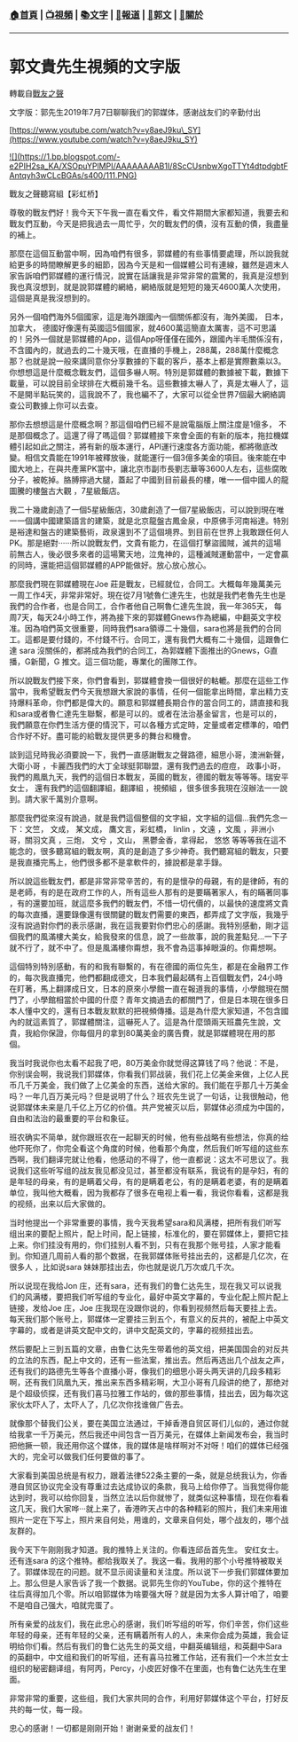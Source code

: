 ###  [:house:首頁](https://github.com/ourhimalayas/home) | [:tv:視頻](https://github.com/ourhimalayas/videos) | [:books:文字](https://github.com/ourhimalayas/txt) | [:newspaper:報道](https://github.com/ourhimalayas/news) | [:eagle:郭文](https://github.com/ourhimalayas/guomedia) | [:pray:關於](https://github.com/ourhimalayas/home/tree/master/about)
---
# 郭文貴先生視頻的文字版
轉載自[戰友之聲](http://littleantvoice.blogspot.com)

文字版：郭先生2019年7月7日聊聊我们的郭媒体，感谢战友们的辛勤付出


[https://www.youtube.com/watch?v=y8aeJ9ku\_SY](https://www.youtube.com/watch?v=y8aeJ9ku_SY)




[!\[\](https://1.bp.blogspot.com/-e2PIH2sa_KA/XSOpuYPlMPI/AAAAAAAAB1I/8ScCUsnbwXgoTTYt4dtpdgbtFAntqyh3wCLcBGAs/s400/111.PNG)](https://1.bp.blogspot.com/-e2PIH2sa_KA/XSOpuYPlMPI/AAAAAAAAB1I/8ScCUsnbwXgoTTYt4dtpdgbtFAntqyh3wCLcBGAs/s1600/111.PNG)


戰友之聲聽寫組【彩虹桥】


尊敬的戰友們好！我今天下午我一直在看文件，看文件期間大家都知道，我要去和戰友們互動，今天是把我過去一周忙乎，欠的戰友們的債，沒有互動的債，我盡量的補上。


那麼在這個互動當中啊，因為咱們有很多，郭媒體的有些事情要處理，所以說我就給更多的時間瞭解更多的細節，因為今天是和一個媒體公司有連線，雖然是週末人家告訴咱們郭媒體的運行情況，說實在話讓我是非常非常的震驚的，我真是沒想到我也真沒想到，就是說郭媒體的網絡，網絡版就是短短的幾天4600萬人次使用，這個是真是我沒想到的。


另外一個咱們海外5個國家，這是海外跟國內一個關係都沒有，海外美國， 日本， 加拿大， 德國好像還有英國這5個國家，就4600萬這簡直太厲害，這不可思議的！另外一個就是郭媒體的App，這個App呀僅僅在國外，跟國內半毛關係沒有，不含國內的，就過去的二十幾天哦，在直播的手機上，288萬，288萬什麼概念那？也就是說一般來講同意你分享數據的下載的客戶，基本上都是實際數乘以3。你想想這是什麼概念戰友們，這個多嚇人啊。特別是郭媒體的數據被下載，數據下載量，可以說目前全球排在大概前幾千名。這些數據太嚇人了，真是太嚇人了，這不是開半點玩笑的，這我說不了，我也編不了，大家可以從全世界7個最大網絡調查公司數據上你可以去查。


那你去想想這是什麼概念啊？那這個咱們已經不是說電腦版上關注度是1億多， 不是那個概念了。這還了得了嗎這個？郭媒體接下來會全面的有新的版本，拖拉機媒體引起如此之關注，將有新的版本運行，API運行速度各方面功能，都將徹底改變。相信文貴能在1991年被釋放後，就能運行一個3億多美金的項目。後來能在中國大地上，在與共產黨PK當中，讓北京市副市長劉志華等3600人左右，這些腐敗分子，被乾掉。胳膊擰過大腿，蓋起了中國到目前最長的樓，唯一一個中國人的龍圖騰的樓盤古大觀 ，7星級飯店。


我二十幾歲創造了一個5星級飯店，30歲創造了一個7星級飯店，可以說到現在唯一一個講中國建築語言的建築，就是北京龍盤古鳳金泉，中原佛手河南裕達。特別是裕達和盤古的建築藝術，政泉還到不了這個境界。到目前在世界上我敢跟任何人PK。那是絕對······所以說戰友們，文貴有能力，在這個打擊盜國賊，滅共的這場前無古人，後必很多來者的這場驚天地，泣鬼神的，這種滅賊運動當中，一定會贏的同時，還能把這個郭媒體的APP能做好。放心放心放心。


那麼我們現在郭媒體現在Joe 莊是戰友，已經就位，合同工。大概每年幾萬美元一周工作4天，非常非常好。現在從7月1號魯仁達先生，也就是我們老魯先生也是我們的合作者，也是合同工，合作者他自己啊魯仁達先生說，我一年365天， 每周7天，每天24小時工作，將為接下來的郭媒體Gnews作為總編，中翻英文字校准。因為咱們英文很重要，同時我們sara領導二十幾個，sara也將是我們的合同工。這都是要付錢的，不付錢不行。合同工，還有我們大概有二十幾個，這跟魯仁達 sara 沒關係的，都將成為我們的合同工，為郭媒體下面推出的Gnews，G直播，G新聞，G 推文。這三個功能，專業化的團隊工作。


所以說戰友們接下來，你們會看到，郭媒體會換一個很好的軲轆。那麼在這些工作當中，我希望戰友們今天我想跟大家說的事情，任何一個能拿出時間，拿出精力支持爆料革命，你們都是偉大的。願意和郭媒體長期合作的當合同工的，請直接和我和sara或者魯仁達先生聯繫，都是可以的。或者在法治基金留言，也是可以的，我們願意在你們生活方便的情況下，可以各種方式定時，定量或者定標準的，咱們合作好不好。盡可能的給戰友提供更多的舞台和機會。


談到這兒時我必須要說一下，我們一直感謝戰友之聲路德，細思小哥，澳洲新聲， 大衛小哥 ，卡麗西我們的大丁全球挺郭聯盟，還有我們過去的痘痘， 政事小哥，我們的鳳凰九天，我們的這個日本戰友，英國的戰友，德國的戰友等等等。瑞安平女士， 還有我們的這個翻譯組，翻譯組 ，視頻組 ，很多很多我現在沒辦法一一說到。請大家千萬別介意啊。


那麼我們從來沒有說過，就是我們這個整個的文字組，文字組的這個...我們先念一下：文竺， 文成， 某文成， 鷹文言，彩虹橋， linlin ，文遠 ，文風 ，非洲小哥，關羽文真 ，三炮， 文兮 ，文山， 黑鬱金香，拿得起， 悠悠 等等等我在這不能念的，很多聽寫組的戰友啊，真的是創造了多少神奇。我們聽寫組的戰友，只要是我直播完馬上，他們很多都不是拿軟件的，據說都是拿手錄。


所以說這些戰友們，都是非常非常辛苦的，有的是懷孕的母親，有的是律師，有的是老師，有的是在政府工作的人，所有這些人那有的是要瞞著家人，有的瞞著同事 ，有的還要加班，就這麼多我們的戰友們，不惜一切代價的，以最快的速度將文貴的每次直播，還要錄像還有很關鍵的戰友們需要的東西，都弄成了文字版，我幾乎沒有說過對你們的表示感謝，我在這我要對你們忠心的感謝。我特別感動，剛才這個我們的風滿樓大美女，給我發來的信息，說了一些故事，說的我差點兒...一下子就不行了，就不中了。但是風滿樓你甭想，我不會為這事掉眼淚的。你甭想啊。


這個特別特別感動，有的和我有聯繫的，有在德國的兩位先生，都是在金融界工作的，每次我直播完，他們都翻成德文，日本我們最起碼有上百個戰友們，24小時在盯著，馬上翻譯成日文，日本的原來小學館一直在報道我的事情，小學館現在關門了，小學館相當於中國的什麼？青年文摘過去的都關門了，但是日本現在很多日本人懂中文的，還有日本戰友默默的把視頻傳播。這是為什麼大家知道，不包含國內的就這素質了，郭媒體關注，這嚇死人了。這是為什麼頭兩天班農先生說，文貴，我給你保證，你每個月的拿到80萬美金的廣告費，就是郭媒體現在用的那個。


我当时我说你也太看不起我了吧，80万美金你就觉得这算钱了吗？他说：不是， 你别误会啊，我说我们郭媒体，你看我们郭战装，我们花上亿美金来做，上亿人民币几千万美金，我们做了上亿美金的东西，送给大家的。我们能在乎那几十万美金吗？一年几百万美元吗？但是说明了什么？班农先生说了一句话，让我很触动，他说郭媒体未来是几千亿上万亿的价值。共产党被灭以后，郭媒体必须成为中国的，自由和法治的最重要的平台和象征。


班农确实不简单，就你跟班农在一起聊天的时候，他有些战略有些想法，你真的给他吓死你了，你完全看这个角度的时候，他看那个角度，然后我们听写组的这些东西啊，我们翻译完就让他看，他感动的不得了，他一直都说：这太不可思议了。我说我们这些听写组的战友我见都没见过，甚至都没有联系，我说有的是孕妇，有的是年轻的母亲，有的是瞒着父母，有的是瞒着老公，有的是瞒着老婆，有的是瞒着单位，我叫他大概看，因为我都存了很多在电视上看一看，我说你看看，这都是我的视频，出来以后大家做的。


当时他提出一个非常重要的事情，我今天我希望sara和风满楼，把所有我们听写组出来的要配上照片，配上时间，配上链接，标准化的，要在郭媒体上，要把它挂上来。你们挂没有用的，你们挂别人看不到，只有在我那个账号挂，人家才能看到。你知道几周前人看的那个数据，在我郭媒体账号挂出去的，这都是几亿次，在很多人 ，比如说sara 妹妹那挂出去，你也就是说几万次或几千次。


所以说现在我给Jon 庄，还有sara，还有我们的鲁仁达先生，现在我又可以说我们的风满楼，要把我们听写组的专业化，最好中英文字幕的，专业化配上照片配上链接，发给Joe 庄，Joe 庄我现在没跟你说的，你看到视频然后每天要挂上去。每天我们那个账号上，郭媒体一定要挂三到五个，有意义的反共的，被配上中英文字幕的，或者是讲英文配中文的，讲中文配英文的，字幕的视频挂出去。


然后要配上三到五篇的文章，由鲁仁达先生带着他的英文组，把美国国会的对反共的立法的东西，配上中文的，还有一些法案，推出去。然后再选出几个战友之声，还有我们的路德先生等各个直播小哥，像我们的细思小哥头两天讲的几段多精彩啊，还有我们凤凰九天，推出来东西多精彩啊，大卫小哥有几段讲的绝了，那绝对是个超级侦探，还有我们喜马拉雅工作站的，做的那些事情，挂出去，因为每次这家伙太吓人了，太吓人了，几亿次你找谁做广告去。


就像那个替我们公关，要在美国立法通过，干掉香港自贸区哥们儿似的，通过你就给我拿一千万美元，然后我还中间包含一百万美元，在媒体上新闻发布会，我当时把他撅一顿，我还用你这个媒体，我的媒体是啥样啊对不对呀！咱们的媒体已经强大的，完全可以做我们任何要做的事了。


大家看到美国总统是有权力，跟着法律522条主要的一条，就是总统我认为，你香港自贸区协议完全没有尊重过去达成协议的条款，我马上给你停了。当我觉得你能达到时，我可以给你回复，当然立法以后你就惨了，就类似这种事情，现在你看看这几天，我们大家哗···就上来了，香港昨天占中的各种精彩的照片，我们未来用谁照片一定在下写上，照片来自何处，用谁的，文章来自何处，哪个战友的，哪个战友群的。


我今天下午刚刚我才知道。我的推特上关注的。你看连邱岳首先生。 安红女士。还有连sara 的这个推特。都给我取关了。我这一看。我用的那个小号推特被取关了。郭媒体现在的问题。就不显示阅读量和关注度。所以说下一步我们郭媒体要加上。那么但是人家告诉了我一个数据。说郭先生你的YouTube，你的这个推特在往后真得加几个零。所以咱郭媒体为啥要强大呀？就是因为太多人算计咱了，咱要不是咱自己强大，咱就完蛋了。


所有亲爱的战友们，我在此忠心的感谢，我们听写组的听写，你们辛苦，你们这些年轻的母亲，还有年轻的父亲，还有瞒着所有人的人，未来你会成为英雄，我会证明给你们看。然后有我们的鲁仁达先生的英文组，中翻英编辑组，和英翻中Sara的英翻中，中文组和我们的听写组，还有喜马拉雅工作站，还有我们一个木兰女士组织的秘密翻译组，有阿丙，Percy，小皮匠好像不在里面，也有鲁仁达先生在里面。


非常非常的重要，这些组，我们大家共同的合作，利用好郭媒体这个平台，打好反共的每一仗，每一段。

忠心的感谢！一切都是刚刚开始！谢谢亲爱的战友们！